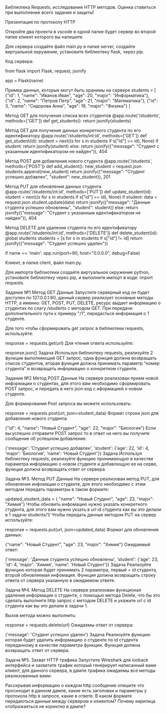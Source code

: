 Библиотека Requests, исследование HTTP методов. Оценка ставиться при выполнение всего задания и защиты!

Презентация по протоколу HTTP

Откройте два проекта в vscode в одной папке будет сервер во второй папке клиент которого вы напишите.

Для сервера создайте файл main.py в папке server, создайте виртуальной окружение, установите библиотеку flask, через pip.

Код сервера:

from flask import Flask, request, jsonify

app = Flask(name)

Пример данных, которые могут быть хранимы на сервере
students = [ {"id": 1, "name": "Иванов Иван", "age": 20, "major": "Информатика"}, {"id": 2, "name": "Петров Петр", "age": 21, "major": "Математика"}, {"id": 3, "name": "Сидорова Анна", "age": 19, "major": "Физика"} ]

Метод GET для получения списка всех студентов
@app.route('/students', methods=['GET']) def get_students(): return jsonify(students)

Метод GET для получения данных конкретного студента по его идентификатору
@app.route('/students/int:id', methods=['GET']) def get_student(id): student = next((s for s in students if s["id"] == id), None) if student: return jsonify(student) else: return jsonify({"message": "Студент с указанным идентификатором не найден"}), 404

Метод POST для добавления нового студента
@app.route('/students', methods=['POST']) def add_student(): new_student = request.json students.append(new_student) return jsonify({"message": "Студент успешно добавлен", "student": new_student}), 201

Метод PUT для обновления данных студента
@app.route('/students/int:id', methods=['PUT']) def update_student(id): student = next((s for s in students if s["id"] == id), None) if student: data = request.json student.update(data) return jsonify({"message": "Данные студента успешно обновлены", "student": student}) else: return jsonify({"message": "Студент с указанным идентификатором не найден"}), 404

Метод DELETE для удаления студента по его идентификатору
@app.route('/students/int:id', methods=['DELETE']) def delete_student(id): global students students = [s for s in students if s["id"] != id] return jsonify({"message": "Студент успешно удален"})

if name == 'main': app.run(port=80, host="0.0.0.0", debug=False)

Клиент, в папке client, файл main.py.

Для импорта библиотеки создайте виртуальное окружение python, установите библиотеку через pip, и выполните импорт в коде: import requests.

Задание №1 Метод GET Данные Запустите серверный код он будет доступен по 127.0.0.1:80, данный сервер реализует основные методы HTTP, а именно: GET, POST, PUT, DELETE, ресурс выдает информацию о студентах по слагу /students с методом GET. При передачи дополнительного пути к примеру "/1", передасться информация о 1 студенте.

Для того чтобы сформировать get запрос в библиотеки requests, используйте:

response = requests.get(url) Для чтения ответа используйте:

response.json() Задача Используя библиотеку requests, реализуйте 2 функции выполняющий GET запрос, одна функция должна возвращать список студентов, вторая функция должна принимать параметр “номер студента” и возвращать информацию о конкретном студенте.

Задание №2 Метод POST Данные На сервере реализован прием новой информации о студентах, для этого вам необходимо сформировать POST запрос, и передать в него json код с иформацией о новом студенте.

Для формирования Post запроса вы можете использовать:

response = requests.post(url, json=student_data) Формат строки json для добавления нового студента:

{"id": 4, "name": "Новый Студент", "age": 22, "major": "Биология"} Если вы успешно отправите POST запрос то в ответ на него вы получите сообщение об успешном добавление:

{'message': 'Студент успешно добавлен', 'student': {'age': 22, 'id': 4, 'major': 'Биология', 'name': 'Новый Студент'}} Задача Используя библиотеку requests, реализуйте функцию принимающую в качестве параметра информацию о новом студенте и добавлющую ее на серве, функция должна возвращать ответ от сервера.

Задача №3. Метод PUT Данные На сервере реализован метод PUT, для обновления инфомации о студенте, для этого необходимо с этим методом передать параметры в таком формате:

updated_student_data = { "name": "Новый Студент", "age": 23, "major": "Химия"} Чтобы обновить инфомацию нужно указать конкретного студента, для этого вам нужно укзать в url id студента как вы это делали в 1 задачи students/1/ Чтобы передать данные методом PUT на сервер используйте:

response = requests.put(url, json=updated_data) Формат для обновления данных:

{"name": "Новый Студент", "age": 23, "major": "Химия"} Ожидаемый ответ:

{'message': 'Данные студента успешно обновлены', 'student': {'age': 23, 'id': 4, 'major': 'Химия', 'name': 'Новый Студент'}} Задача Реализуйте функцию которая будет принимать 2 параметра, первый = id студента, второй обновляемая инфомация. Функция должна возвращать строку ответа от сервера указанную в ожидаемом ответе.

Задача №4. Метод DELETE На сервере реализован функционал удаления информации о студенте, с помощью метода Delete, что бы это сделать выполните http запрос с методом DELETE и укажите url с id студента как вы это делали в задачи 1.

Вызов метода можно выполнить:

response = requests.delete(url) Ожидаемы ответ от сервера:

{'message': 'Студент успешно удален'} Задача Реализуйте функцию которая будет удалить информацию о студенте по id студента переданному в качестве параметра функции. Функция должна возвращать ответ от сервера.

Задача №5. Захват HTTP трафика Запустите Wireshark для looback интерфейса и захватите трафик который генерирует написанный вами клиент, для данного сервера, в дампе трафика ожидаемы все методы реализованные вами:

Расскрывая информацию о каждом http сообщение опишите что просиходит в данном дампе, какие есть заголовки и параметры у протокола http в запросе, какие в ответе. В каком формате передаються данные между сервером и клиентом? Почему кирилица отображаеться не коректно в дампе?
